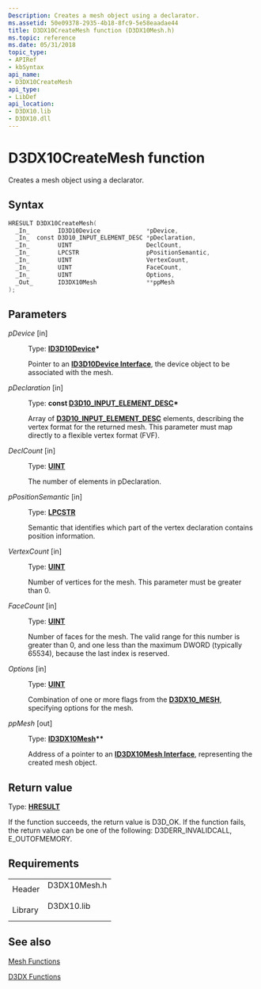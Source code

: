 ```yaml
---
Description: Creates a mesh object using a declarator.
ms.assetid: 50e09378-2935-4b18-8fc9-5e58eaadae44
title: D3DX10CreateMesh function (D3DX10Mesh.h)
ms.topic: reference
ms.date: 05/31/2018
topic_type: 
- APIRef
- kbSyntax
api_name: 
- D3DX10CreateMesh
api_type: 
- LibDef
api_location: 
- D3DX10.lib
- D3DX10.dll
---
```


# D3DX10CreateMesh function

Creates a mesh object using a declarator.

## Syntax


```C++
HRESULT D3DX10CreateMesh(
  _In_        ID3D10Device             *pDevice,
  _In_  const D3D10_INPUT_ELEMENT_DESC *pDeclaration,
  _In_        UINT                     DeclCount,
  _In_        LPCSTR                   pPositionSemantic,
  _In_        UINT                     VertexCount,
  _In_        UINT                     FaceCount,
  _In_        UINT                     Options,
  _Out_       ID3DX10Mesh              **ppMesh
);
```



## Parameters

<dl> <dt>

*pDevice* \[in\]
</dt> <dd>

Type: **[**ID3D10Device**](/windows/desktop/api/D3D10/nn-d3d10-id3d10device)\***

Pointer to an [**ID3D10Device Interface**](/windows/desktop/api/D3D10/nn-d3d10-id3d10device), the device object to be associated with the mesh.

</dd> <dt>

*pDeclaration* \[in\]
</dt> <dd>

Type: **const [**D3D10\_INPUT\_ELEMENT\_DESC**](/windows/desktop/api/D3D10/ns-d3d10-d3d10_input_element_desc)\***

Array of [**D3D10\_INPUT\_ELEMENT\_DESC**](/windows/desktop/api/D3D10/ns-d3d10-d3d10_input_element_desc) elements, describing the vertex format for the returned mesh. This parameter must map directly to a flexible vertex format (FVF).

</dd> <dt>

*DeclCount* \[in\]
</dt> <dd>

Type: **[**UINT**](https://msdn.microsoft.com/library/Aa383751(v=VS.85).aspx)**

The number of elements in pDeclaration.

</dd> <dt>

*pPositionSemantic* \[in\]
</dt> <dd>

Type: **[**LPCSTR**](https://msdn.microsoft.com/library/Aa383751(v=VS.85).aspx)**

Semantic that identifies which part of the vertex declaration contains position information.

</dd> <dt>

*VertexCount* \[in\]
</dt> <dd>

Type: **[**UINT**](https://msdn.microsoft.com/library/Aa383751(v=VS.85).aspx)**

Number of vertices for the mesh. This parameter must be greater than 0.

</dd> <dt>

*FaceCount* \[in\]
</dt> <dd>

Type: **[**UINT**](https://msdn.microsoft.com/library/Aa383751(v=VS.85).aspx)**

Number of faces for the mesh. The valid range for this number is greater than 0, and one less than the maximum DWORD (typically 65534), because the last index is reserved.

</dd> <dt>

*Options* \[in\]
</dt> <dd>

Type: **[**UINT**](https://msdn.microsoft.com/library/Aa383751(v=VS.85).aspx)**

Combination of one or more flags from the [**D3DX10\_MESH**](d3dx10-mesh.md), specifying options for the mesh.

</dd> <dt>

*ppMesh* \[out\]
</dt> <dd>

Type: **[**ID3DX10Mesh**](id3dx10mesh.md)\*\***

Address of a pointer to an [**ID3DX10Mesh Interface**](id3dx10mesh.md), representing the created mesh object.

</dd> </dl>

## Return value

Type: **[**HRESULT**](https://msdn.microsoft.com/library/Bb401631(v=MSDN.10).aspx)**

If the function succeeds, the return value is D3D\_OK. If the function fails, the return value can be one of the following: D3DERR\_INVALIDCALL, E\_OUTOFMEMORY.

## Requirements



|                    |                                                                                         |
|--------------------|-----------------------------------------------------------------------------------------|
| Header<br/>  | <dl> <dt>D3DX10Mesh.h</dt> </dl> |
| Library<br/> | <dl> <dt>D3DX10.lib</dt> </dl>   |



## See also

<dl> <dt>

[Mesh Functions](d3d10-graphics-reference-d3dx10-functions-mesh.md)
</dt> <dt>

[D3DX Functions](d3d10-graphics-reference-d3dx10-functions.md)
</dt> </dl>

 

 




